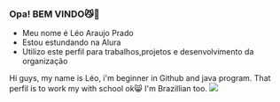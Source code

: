 ### Opa! BEM VINDO😼👋

- Meu nome é Léo Araujo Prado
- Estou estundando na Alura
- Utilizo este perfil para trabalhos,projetos e desenvolvimento da organização

Hi guys, my name is Léo, i'm beginner in Github and java program. That perfil is to work my with school ok😸
I'm Brazillian too.
![](https://media.tenor.com/w8iCUQSOIxEAAAAi/up-talis.gif)
